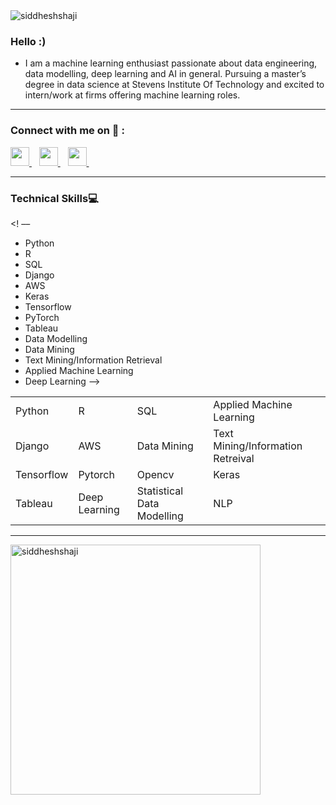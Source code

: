 <div align="left"> 
    <img src="https://komarev.com/ghpvc/?username=siddheshshaji" alt="siddheshshaji"> 
</div>

### Hello :)

- I am a machine learning enthusiast passionate about data engineering, data modelling, deep learning and AI in general. Pursuing a master’s degree in data science at Stevens Institute Of Technology and excited to intern/work at firms offering machine learning roles.

<hr>

### Connect with me on 💬 :

<div>
    <a href="https://www.linkedin.com/in/siddhesh-shaji-74149018a/">
        <img src="https://image.flaticon.com/icons/png/512/145/145807.png" width="30px">
    </a>&nbsp;&nbsp;
    <a href="mailto: sshaji@stevens.edu">
        <img src="https://image.flaticon.com/icons/png/512/732/732200.png" width="30px">
    </a>&nbsp;&nbsp;
    <a href="https://github.com/siddheshshaji">
        <img src="https://image.flaticon.com/icons/png/512/25/25657.png" width="30px">
    </a>&nbsp;&nbsp;
</div>

<hr>

<h3>Technical Skills💻</h3>

<! –– 
- Python
- R
- SQL
- Django
- AWS
- Keras
- Tensorflow
- PyTorch
- Tableau
- Data Modelling
- Data Mining
- Text Mining/Information Retrieval
- Applied Machine Learning
- Deep Learning
––>

<table>
  <tr>
    <td>Python</td>
    <td>R</td>
    <td>SQL</td>
    <td>Applied Machine Learning</td>
  </tr>
  <tr>
    <td>Django</td>
    <td>AWS</td>
    <td>Data Mining</td>
    <td>Text Mining/Information Retreival</td>
  </tr>
  <tr>
    <td>Tensorflow</td>
    <td>Pytorch</td>
    <td>Opencv</td>
    <td>Keras</td>
  </tr>
  <tr>
    <td>Tableau</td>
    <td>Deep Learning</td>
    <td>Statistical Data Modelling</td>
    <td>NLP</td>
  </tr>
</table>

<hr>

<div align="left">
    <img src="https://github-readme-stats.vercel.app/api?username=siddheshshaji&count_private=true&show_icons=true&theme=algolia&hide_rank=false"  width="400px" alt="siddheshshaji">
</div>
